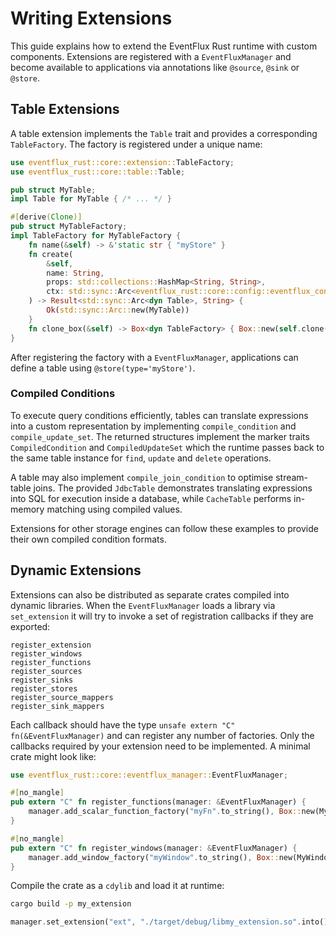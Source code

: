 # Writing Extensions

This guide explains how to extend the EventFlux Rust runtime with custom
components.  Extensions are registered with a `EventFluxManager` and become
available to applications via annotations like `@source`, `@sink` or `@store`.

## Table Extensions

A table extension implements the `Table` trait and provides a corresponding
`TableFactory`.  The factory is registered under a unique name:

```rust
use eventflux_rust::core::extension::TableFactory;
use eventflux_rust::core::table::Table;

pub struct MyTable;
impl Table for MyTable { /* ... */ }

#[derive(Clone)]
pub struct MyTableFactory;
impl TableFactory for MyTableFactory {
    fn name(&self) -> &'static str { "myStore" }
    fn create(
        &self,
        name: String,
        props: std::collections::HashMap<String, String>,
        ctx: std::sync::Arc<eventflux_rust::core::config::eventflux_context::EventFluxContext>,
    ) -> Result<std::sync::Arc<dyn Table>, String> {
        Ok(std::sync::Arc::new(MyTable))
    }
    fn clone_box(&self) -> Box<dyn TableFactory> { Box::new(self.clone()) }
}
```

After registering the factory with a `EventFluxManager`, applications can define a
table using `@store(type='myStore')`.

### Compiled Conditions

To execute query conditions efficiently, tables can translate expressions into a
custom representation by implementing `compile_condition` and
`compile_update_set`.  The returned structures implement the marker traits
`CompiledCondition` and `CompiledUpdateSet` which the runtime passes back to the
same table instance for `find`, `update` and `delete` operations.

A table may also implement `compile_join_condition` to optimise stream-table
joins.  The provided `JdbcTable` demonstrates translating expressions into SQL
for execution inside a database, while `CacheTable` performs in-memory matching
using compiled values.

Extensions for other storage engines can follow these examples to provide their
own compiled condition formats.

## Dynamic Extensions

Extensions can also be distributed as separate crates compiled into dynamic
libraries.  When the `EventFluxManager` loads a library via `set_extension` it will
try to invoke a set of registration callbacks if they are exported:

```text
register_extension
register_windows
register_functions
register_sources
register_sinks
register_stores
register_source_mappers
register_sink_mappers
```

Each callback should have the type `unsafe extern "C" fn(&EventFluxManager)` and
can register any number of factories.  Only the callbacks required by your
extension need to be implemented.  A minimal crate might look like:

```rust
use eventflux_rust::core::eventflux_manager::EventFluxManager;

#[no_mangle]
pub extern "C" fn register_functions(manager: &EventFluxManager) {
    manager.add_scalar_function_factory("myFn".to_string(), Box::new(MyFn));
}

#[no_mangle]
pub extern "C" fn register_windows(manager: &EventFluxManager) {
    manager.add_window_factory("myWindow".to_string(), Box::new(MyWindowFactory));
}
```

Compile the crate as a `cdylib` and load it at runtime:

```bash
cargo build -p my_extension
```

```rust
manager.set_extension("ext", "./target/debug/libmy_extension.so".into()).unwrap();
```
